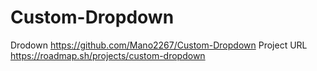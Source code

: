 # Custom-Dropdown
Drodown
https://github.com/Mano2267/Custom-Dropdown
Project URL
https://roadmap.sh/projects/custom-dropdown
